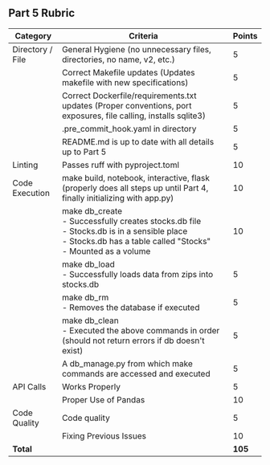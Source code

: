 ## Part 5 Rubric

| Category | Criteria | Points |
|----------|----------|---------|
| Directory / File | General Hygiene (no unnecessary files, directories, no name, v2, etc.) | 5 |
| | Correct Makefile updates (Updates makefile with new specifications) | 5 |
| | Correct Dockerfile/requirements.txt updates (Proper conventions, port exposures, file calling, installs sqlite3) | 5 |
| | .pre_commit_hook.yaml in directory | 5 |
| | README.md is up to date with all details up to Part 5 | 5 |
| Linting | Passes ruff with pyproject.toml | 10 |
| Code Execution | make build, notebook, interactive, flask (properly does all steps up until Part 4, finally initializing with app.py) | 10 |
| | make db_create<br>- Successfully creates stocks.db file<br>- Stocks.db is in a sensible place<br>- Stocks.db has a table called "Stocks"<br>- Mounted as a volume | 10 |
| | make db_load<br>- Successfully loads data from zips into stocks.db | 5 |
| | make db_rm<br>- Removes the database if executed | 5 |
| | make db_clean<br>- Executed the above commands in order (should not return errors if db doesn't exist) | 5 |
| | A db_manage.py from which make commands are accessed and executed | 5 |
| API Calls | Works Properly | 5 |
| | Proper Use of Pandas | 10 |
| Code Quality | Code quality | 5 |
| | Fixing Previous Issues | 10 |
| **Total** | | **105** |